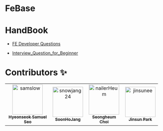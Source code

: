 # FeBase


# HandBook

* [FE Developer Questions](https://github.com/h5bp/Front-end-Developer-Interview-Questions/tree/master/src/translations/korean#JS-%EA%B4%80%EB%A0%A8-%EC%A7%88%EB%AC%B8)

* [Interview_Question_for_Beginner](https://github.com/JaeYeopHan/Interview_Question_for_Beginner)

# Contributors :sparkles:
<table>
<tr>
                <td align="center">
                    <a href="https://github.com/samslow">
                        <img src="https://avatars1.githubusercontent.com/u/26738367?v=4" width="100;" alt="samslow"/>
                        <br />
                        <sub><b>Hyeonseok Samuel Seo</b></sub>
                    </a>
                </td>
                <td align="center">
                    <a href="https://github.com/snowjang24">
                        <img src="https://avatars3.githubusercontent.com/u/26768201?v=4" width="100;" alt="snowjang24"/>
                        <br />
                        <sub><b>SoonHoJang</b></sub>
                    </a>
                </td>
                <td align="center">
                    <a href="https://github.com/nailerHeum">
                        <img src="https://avatars0.githubusercontent.com/u/26620458?v=4" width="100;" alt="nailerHeum"/>
                        <br />
                        <sub><b>Seongheum Choi</b></sub>
                    </a>
                </td>
                <td align="center">
                    <a href="https://github.com/jinsunee">
                        <img src="https://avatars3.githubusercontent.com/u/31176502?v=4" width="100;" alt="jinsunee"/>
                        <br />
                        <sub><b>Jinsun Park</b></sub>
                    </a>
                </td></tr>
</table>

